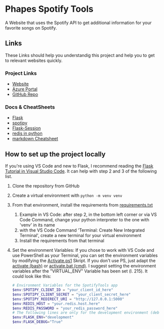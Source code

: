 # Phapes Spotify Tools

A Website that uses the Spotify API to get additional information for your favorite songs on Spotify.

## Links

These Links should help you understandig this project and help you to get to relevant websites quickly.

### Project Links

* [Website](https://spotifytools.azurewebsites.net/)
* [Azure Portal](https://portal.azure.com/)
* [GitHub Repo](https://github.com/Phape/SpotifyTools)

### Docs & CheatSheets

* [Flask](https://flask.palletsprojects.com)
* [spotipy](https://spotipy.readthedocs.io)
* [Flask-Session](https://flask-session.readthedocs.io)
* [redis in python](https://docs.redislabs.com/latest/rs/references/client_references/client_python/)
* [markdown Cheatsheet](https://github.com/adam-p/markdown-here/wiki/Markdown-Cheatsheet)

## How to set up the project locally

If you're using VS Code and new to Flask, I recommend reading the [Flask Tutorial in Visual Studio Code](https://code.visualstudio.com/docs/python/tutorial-flask). It can help with step 2 and 3 of the following list.

1. Clone the repository from GitHub
2. Create a virtual environment with `python -m venv venv`
3. From that environment, install the requirements from [requirements.txt](requirements.txt)
   1. Example in VS Code: after step 2, in the bottom left corner or via VS Code Command, change your python interpreter to the one with 'venv' in its name
   2. with the VS Code Command 'Terminal: Create New Integrated Terminal', create a new terminal for your virtual environment
   3. Install the requirements from that terminal
4. Set the environment Variables: If you chose to work with VS Code and use PowerShell as your Terminal, you can set the environment variables by modifying the [Activate.ps1](venv/Scripts/Activate.ps1) Skript. If you don't use PS, just adapt the [activate (bash)](venv/Scripts/activate) or [activate.bat (cmd)](venv/Scripts/activate.bat). I suggest setting the environment variables after the "VIRTUAL_ENV" Variable has been set (l. 215). It could look like this:

    ```powershell
    # Environment Variables for the SpotifyTools app
    $env:SPOTIPY_CLIENT_ID = "your_client_id_here"
    $env:SPOTIPY_CLIENT_SECRET = "your_client_secret_here"
    $env:SPOTIPY_REDIRECT_URI = "http://127.0.0.1:5000"
    $env:REDIS_HOST = "your.redis.host.here"
    $env:REDIS_PASSWORD = "your_redis_password_here"
    # The following lines are only for the development environment (debugging)
    $env:FLASK_ENV="development"
    $env:FLASK_DEBUG="True"
    ```
